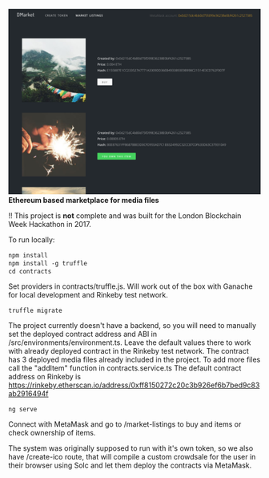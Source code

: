 ![enter image description here](https://github.com/durrrr91/dmarket/blob/master/src/assets/store/store.png?raw=true)
**Ethereum based marketplace for media files**

!! This project is **not** complete and was built for the London Blockchain Week Hackathon in 2017.

To run locally:

    npm install
    npm install -g truffle
    cd contracts
Set providers in contracts/truffle.js. Will work out of the box with Ganache for local development and Rinkeby test network.

    truffle migrate
    
  The project currently doesn't have a backend, so you will need to manually set the deployed contract address and ABI in /src/environments/environment.ts. Leave the default values there to work with already deployed contract in the Rinkeby test network. The contract has 3 deployed media files already included in the project. To add more files call the "addItem" function in contracts.service.ts
  The default contract address on Rinkeby is https://rinkeby.etherscan.io/address/0xff8150272c20c3b926ef6b7bed9c83ab2916494f

    ng serve

Connect with MetaMask and go to /market-listings to buy and items or check ownership of items.

The system was originally supposed to run with it's own token, so we also have /create-ico route, that will compile a custom crowdsale for the user in their browser using Solc and let them deploy the contracts via MetaMask.